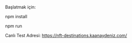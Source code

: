 Başlatmak için:

npm install

npm run


Canlı Test Adresi: https://nft-destinations.kaanaydeniz.com/